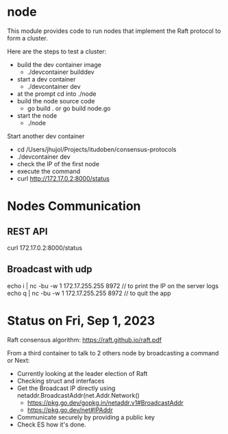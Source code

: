 # node

This module provides code to run nodes that implement the Raft protocol to form a cluster.

Here are the steps to test a cluster:

- build the dev container image
    - ./devcontainer builddev
- start a dev container
    - ./devcontainer dev
- at the prompt cd into ./node
- build the node source code
    - go build . or go build node.go
- start the node
    - ./node

Start another dev container

- cd /Users/jhujol/Projects/itudoben/consensus-protocols
- ./devcontainer dev
- check the IP of the first node
- execute the command
- curl http://172.17.0.2:8000/status

# Nodes Communication

## REST API

curl 172.17.0.2:8000/status

## Broadcast with udp

echo i | nc -bu -w 1 172.17.255.255 8972 // to print the IP on the server logs
echo q | nc -bu -w 1 172.17.255.255 8972 // to quit the app

# Status on Fri, Sep 1, 2023

Raft consensus algorithm: https://raft.github.io/raft.pdf

From a third container to talk to 2 others node by broadcasting a command
or
Next:

- Currently looking at the leader election of Raft
- Checking struct and interfaces
- Get the Broadcast IP directly using netaddr.BroadcastAddr(net.Addr.Network()
  - https://pkg.go.dev/gopkg.in/netaddr.v1#BroadcastAddr
  - https://pkg.go.dev/net#IPAddr
- Communicate securely by providing a public key
- Check ES how it's done.
